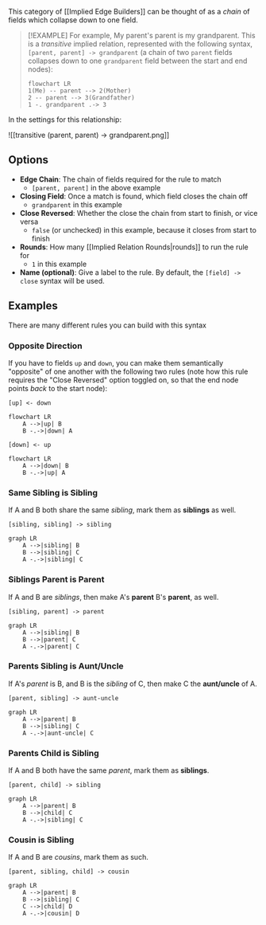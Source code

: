 This category of [[Implied Edge Builders]] can be thought of as a _chain_ of fields which collapse down to one field.

> [!EXAMPLE]
> For example, My parent's parent is my grandparent. This is a _transitive_ implied relation, represented with the following syntax, `[parent, parent] -> grandparent` (a chain of two `parent` fields collapses down to one `grandparent` field between the start and end nodes):
>
> ```mermaid
> flowchart LR
> 1(Me) -- parent --> 2(Mother)
> 2 -- parent --> 3(Grandfather)
> 1 -. grandparent .-> 3
> ```

In the settings for this relationship:

![[transitive (parent, parent) -> grandparent.png]]

## Options

- **Edge Chain**: The chain of fields required for the rule to match
  - `[parent, parent]` in the above example
- **Closing Field**: Once a match is found, which field closes the chain off
  - `grandparent` in this example
- **Close Reversed**: Whether the close the chain from start to finish, or vice versa
  - `false` (or unchecked) in this example, because it closes from start to finish
- **Rounds**: How many [[Implied Relation Rounds|rounds]] to run the rule for
  - `1` in this example
- **Name (optional)**: Give a label to the rule. By default, the `[field] -> close` syntax will be used.

## Examples

There are many different rules you can build with this syntax

### Opposite Direction

If you have to fields `up` and `down`, you can make them semantically "opposite" of one another with the following two rules (note how this rule requires the "Close Reversed" option toggled on, so that the end node points _back_ to the start node):

`[up] <- down`

```mermaid
flowchart LR
	A -->|up| B
	B -.->|down| A
```

`[down] <- up`

```mermaid
flowchart LR
	A -->|down| B
	B -.->|up| A
```

### Same Sibling is Sibling

If A and B both share the same _sibling_, mark them as **siblings** as well.

`[sibling, sibling] -> sibling`

```mermaid
graph LR
	A -->|sibling| B
	B -->|sibling| C
	A -.->|sibling| C
```

### Siblings Parent is Parent

If A and B are _siblings_, then make A's **parent** B's **parent**, as well.

`[sibling, parent] -> parent`

```mermaid
graph LR
	A -->|sibling| B
	B -->|parent| C
	A -.->|parent| C
```

### Parents Sibling is Aunt/Uncle

If A's _parent_ is B, and B is the _sibling_ of C, then make C the **aunt/uncle** of A.

`[parent, sibling] -> aunt-uncle`

```mermaid
graph LR
	A -->|parent| B
	B -->|sibling| C
	A -.->|aunt-uncle| C
```

### Parents Child is Sibling

If A and B both have the same _parent_, mark them as **siblings**.

`[parent, child] -> sibling`

```mermaid
graph LR
	A -->|parent| B
	B -->|child| C
	A -.->|sibling| C
```

### Cousin is Sibling

If A and B are _cousins_, mark them as such.

`[parent, sibling, child] -> cousin`

```mermaid
graph LR
	A -->|parent| B
	B -->|sibling| C
	C -->|child| D
	A -.->|cousin| D
```
